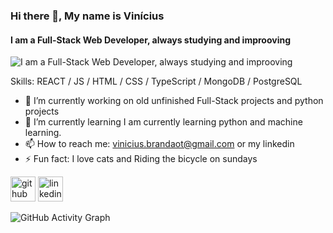 ### Hi there 👋, My name is Vinícius
#### I am a Full-Stack Web Developer, always studying and improoving
![I am a Full-Stack Web Developer, always studying and improoving](https://hostrider.com/images/tw.png)


Skills: REACT / JS / HTML / CSS / TypeScript / MongoDB / PostgreSQL

- 🔭 I’m currently working on old unfinished Full-Stack projects and python  projects  
- 🌱 I’m currently learning I am currently learning python and machine learning. 
- 📫 How to reach me: vinicius.brandaot@gmail.com or my linkedin 
- ⚡ Fun fact: I love cats and Riding the bicycle on sundays   


[<img src='https://cdn.jsdelivr.net/npm/simple-icons@3.0.1/icons/github.svg' alt='github' height='40'>](https://github.com/TeuPremium)  [<img src='https://cdn.jsdelivr.net/npm/simple-icons@3.0.1/icons/linkedin.svg' alt='linkedin' height='40'>](https://www.linkedin.com/in/https://www.linkedin.com/in/viniciusssb000//)  

![GitHub Activity Graph](https://activity-graph.herokuapp.com/graph?username=TeuPremium)  

